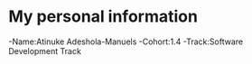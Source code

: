 # **My personal information**
-Name:Atinuke Adeshola-Manuels
-Cohort:1.4
-Track:Software Development Track